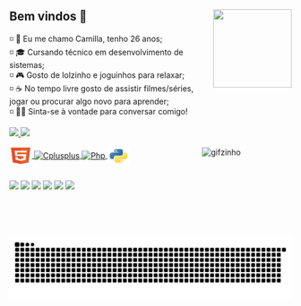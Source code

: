  ## Bem vindos 🌈 <img align="right" height="140" width="140" src="https://thumbs.gfycat.com/AdorableIdolizedGrayling.webp">
 
 ◽ 🍂 Eu me chamo Camilla, tenho 26 anos;  
 ◽ 🎓 Cursando técnico em desenvolvimento de sistemas;
 <br>◽ 🎮 Gosto de lolzinho e joguinhos para relaxar;
 <br>◽ ☕ No tempo livre gosto de assistir filmes/séries, jogar ou procurar algo novo para aprender;
 <br>◽ 🐱‍💻 Sinta-se à vontade para conversar comigo! 
 

 
<div>
<a href="https://github.com/camillatoniatto">
<img height="180em" src="https://github-readme-stats.vercel.app/api?username=camillatoniatto&show_icons=true&theme=calm&include_all_commits=true&count_private=true"/>
<img height="180em" src="https://github-readme-stats.vercel.app/api/top-langs/?username=camillatoniatto&layout=compact&langs_count=7&theme=calm"/>
</div>
 
 <div style="display: inline_block"><br>
  <img align="center" alt="HTML" height="30" width="40" src="https://raw.githubusercontent.com/devicons/devicon/master/icons/html5/html5-original.svg">
  <img align="center" alt="Cplusplus" height="30" width="40" src="https://cdn.jsdelivr.net/gh/devicons/devicon/icons/cplusplus/cplusplus-original.svg">
  <img align="center" alt="Php" height="30" width="40" src="https://cdn.jsdelivr.net/gh/devicons/devicon/icons/php/php-original.svg">
  <img align="center" alt="Python" height="30" width="40" src="https://raw.githubusercontent.com/devicons/devicon/master/icons/python/python-original.svg">
  <img align="right" alt="gifzinho" height="160" width="160" src="https://media3.giphy.com/media/aTxKKLseNTmhz80tmb/giphy.gif"> 
 </div>
  
 ##
  
<div> 
<a href="mailto:camillatoniatto@gmail.com" target="_blank"><img src="https://img.shields.io/badge/Gmail-D14836?style=for-the-badge&logo=gmail&logoColor=white" target="_blank"></a> 
<a href="https://www.instagram.com/camillatoniatto" target="_blank"><img src="https://img.shields.io/badge/-Instagram-%23E4405F?style=for-the-badge&logo=instagram&logoColor=white" target="_blank"></a>
<a href="https://www.facebook.com/camillatoniatto" target="_blank"><img src="https://img.shields.io/badge/Facebook-1877F2?style=for-the-badge&logo=facebook&logoColor=white"></a>
<a href="https://open.spotify.com/user/12179089481?si=5901b8fed0514a87" target="_blank"><img src="https://img.shields.io/badge/Spotify-1ED760?&style=for-the-badge&logo=spotify&logoColor=white"></a>
<a href="https://steamcommunity.com/profiles/76561198089571565" target="_blank"><img src="https://img.shields.io/badge/Steam-000000?style=for-the-badge&logo=steam&logoColor=white"></a>
<a href=" " target="_blank"><img src="https://img.shields.io/badge/LinkedIn-0077B5?style=for-the-badge&logo=linkedin&logoColor=white"></a>

 
 ![Snake animation](https://github.com/camillatoniatto/camillatoniatto/blob/output/github-contribution-grid-snake.svg)

</div>
  
